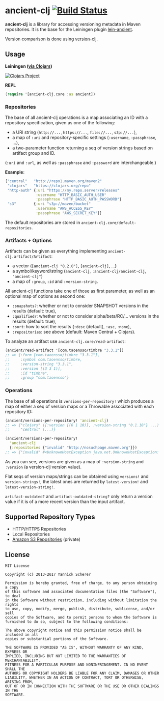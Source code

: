 # ancient-clj [![Build Status](https://travis-ci.org/xsc/ancient-clj.svg?branch=master)](https://travis-ci.org/xsc/ancient-clj)

__ancient-clj__ is a library for accessing versioning metadata in Maven repositories.
It is the base for the Leiningen plugin [lein-ancient](https://github.com/xsc/lein-ancient).

Version comparison is done using [version-clj](https://github.com/xsc/version-clj).

## Usage

__Leiningen ([via Clojars](https://clojars.org/ancient-clj))__

[![Clojars Project](https://img.shields.io/clojars/v/ancient-clj.svg)](https://clojars.org/ancient-clj)

__REPL__

```clojure
(require '[ancient-clj.core :as ancient])
```

### Repositories

The base of all ancient-clj operations is a map associating an ID with a repository specification, given
as one of the following:

- a URI string (`http://...`, `https://...`, `file://...`, `s3p://...`),
- a map of `:uri` and repository-specific settings (`:username`, `:passphrase`, ...),
- a two-parameter function returning a seq of version strings based on artifact group and ID.

(`:uri` and `:url`, as well as `:passphrase` and `:password` are interchangeable.)

__Example:__

```clojure
{"central"   "http://repo1.maven.org/maven2"
 "clojars"   "https://clojars.org/repo"
 "http-auth" {:uri "https://my.repo.server/releases"
              :username "HTTP_BASIC_AUTH_USER"
              :passphrase "HTTP_BASIC_AUTH_PASSWORD"}
 "s3"        {:uri "s3p://maven/bucket"
              :username "AWS_ACCESS_KEY"
              :passphrase "AWS_SECRET_KEY"}}
```

The default repositories are stored in `ancient-clj.core/default-repositories`.

### Artifacts + Options

Artifacts can be given as everything implementing `ancient-clj.artifact/Artifact`:

- a vector (`[ancient-clj "0.2.0"]`, `[ancient-clj]`, ...)
- a symbol/keyword/string (`ancient-clj`, `:ancient-clj/ancient-clj`, `"ancient-clj"`)
- a map of `:group`, `:id` and `:version-string`.

All ancient-clj functions take one of those as first parameter, as well as an optional map of
options as second one:

- `:snapshots?`: whether or not to consider SNAPSHOT versions in the results (default: true),
- `:qualified?`: whether or not to consider alpha/beta/RC/... versions in the results
  (default: true),
- `:sort`: how to sort the results (`:desc` (default), `:asc`, `:none`),
- `:repositories`: see above (default: Maven Central + Clojars).

To analyze an artifact use `ancient-clj.core/read-artifact`:

```clojure
(ancient/read-artifact '[com.taoensso/timbre "3.3.1"])
;; => {:form [com.taoensso/timbre "3.3.1"],
;;     :symbol com.taoensso/timbre,
;;     :version-string "3.3.1",
;;     :version [(3 3 1)],
;;     :id "timbre",
;;     :group "com.taoensso"}
```

### Operations

The base of all operations is `versions-per-repository!` which produces a map of either
a seq of version maps or a Throwable associated with each repository ID:

```clojure
(ancient/versions-per-repository! 'ancient-clj)
;; => {"clojars" ({:version [(0 1 10)], :version-string "0.1.10"} ...)
;;     "central" (...)}

(ancient/versions-per-repository!
  'ancient-clj
  {:repositories {"invalid" "http://nosuchpage.maven.org"}})
;; => {"invalid" #<UnknownHostException java.net.UnknownHostException: ...>}
```

As you can see, versions are given as a map of `:version-string` and `:version` (a version-clj
version value).

Flat seqs of version maps/strings can be obtained using `versions!` and `version-strings!`, the
latest ones are returned by `latest-version!` and `latest-version-string!`.

`artifact-outdated?` and `artifact-outdated-string?` only return a version value if it is
of a more recent version than the input artifact.

## Supported Repository Types

- HTTP/HTTPS Repositories
- Local Repositories
- [Amazon S3 Repositories](https://github.com/technomancy/s3-wagon-private) (private)

## License

```
MIT License

Copyright (c) 2013-2017 Yannick Scherer

Permission is hereby granted, free of charge, to any person obtaining a copy
of this software and associated documentation files (the "Software"), to deal
in the Software without restriction, including without limitation the rights
to use, copy, modify, merge, publish, distribute, sublicense, and/or sell
copies of the Software, and to permit persons to whom the Software is
furnished to do so, subject to the following conditions:

The above copyright notice and this permission notice shall be included in all
copies or substantial portions of the Software.

THE SOFTWARE IS PROVIDED "AS IS", WITHOUT WARRANTY OF ANY KIND, EXPRESS OR
IMPLIED, INCLUDING BUT NOT LIMITED TO THE WARRANTIES OF MERCHANTABILITY,
FITNESS FOR A PARTICULAR PURPOSE AND NONINFRINGEMENT. IN NO EVENT SHALL THE
AUTHORS OR COPYRIGHT HOLDERS BE LIABLE FOR ANY CLAIM, DAMAGES OR OTHER
LIABILITY, WHETHER IN AN ACTION OF CONTRACT, TORT OR OTHERWISE, ARISING FROM,
OUT OF OR IN CONNECTION WITH THE SOFTWARE OR THE USE OR OTHER DEALINGS IN THE
SOFTWARE.
```
